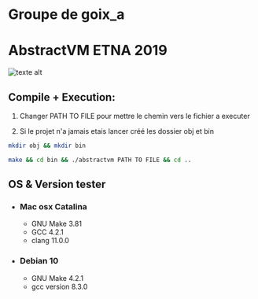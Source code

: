 # Groupe de goix_a

# AbstractVM ETNA 2019

![texte alt](https://www.cidj.com/sites/default/files/styles/full_offre/public/2019-07/etna%20logo_0.png?itok=jYO5-50N "Logo ETNA")

## Compile + Execution:

1. Changer PATH TO FILE pour mettre le chemin vers le fichier a executer

2. Si le projet n'a jamais etais lancer créé les dossier obj et bin

```bash
mkdir obj && mkdir bin

make && cd bin && ./abstractvm PATH TO FILE && cd ..
```

## OS & Version tester

- ### Mac osx Catalina

  - GNU Make 3.81
  - GCC 4.2.1
  - clang 11.0.0

- ### Debian 10
  - GNU Make 4.2.1
  - gcc version 8.3.0
